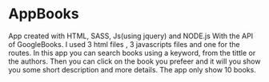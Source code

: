 # AppBooks
App created with HTML, SASS, Js(using jquery) and NODE.js With the API of GoogleBooks.
I used 3 html files , 3 javascripts files and one for the routes. 
In this app you can search books using a keyword, from the tittle or the authors. Then you can click on 
the book you prefeer and it will you show you some short description and more details. 
The app only show 10 books. 
